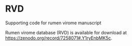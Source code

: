 # RVD
Supporting code for rumen virome manuscript 

Rumen virome database (RVD) is available for download at https://zenodo.org/record/7258071#.Y1ryEnbMK5c.
